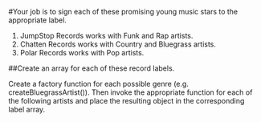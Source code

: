 #Your job is to sign each of these promising young music stars to the appropriate label.

1. JumpStop Records works with Funk and Rap artists.
1. Chatten Records works with Country and Bluegrass artists.
1. Polar Records works with Pop artists.

##Create an array for each of these record labels.

Create a factory function for each possible genre (e.g. createBluegrassArtist()). Then invoke the appropriate function for each of the following artists and place the resulting object in the corresponding label array.